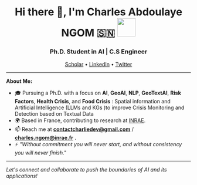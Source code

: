 <h1 align="center">Hi there 👋, I'm Charles Abdoulaye NGOM 🇸🇳 <img src="https://media.giphy.com/media/WUlplcMpOCEmTGBtBW/giphy.gif" width="50"></h1>

<h3 align="center">Ph.D. Student in AI | C.S Engineer </h3>

<p align="center">
  <a href="https://scholar.google.fr/citations?user=v2VkcZEAAAAJ&hl=fr&oi=ao">Scholar</a> •
  <a href="https://www.linkedin.com/in/charles-abdoulaye-ngom/">LinkedIn</a> •
  <a href="https://twitter.com/still_charay">Twitter</a> 
</p>

---

**About Me:**

- 🎓 Pursuing a Ph.D. with a focus on **AI**, **GeoAI**, **NLP**, **GeoTextAI**, **Risk Factors**, **Health Crisis**, and **Food Crisis** : Spatial information and Artificial Intelligence (LLMs and KGs )to improve Crisis Monitoring and Detection based on Textual Data
- 🌍 Based in France, contributing to research at [INRAE](https://www.inrae.fr/).
- 📫 Reach me at **contactcharliedev@gmail.com** / **charles.ngom@inrae.fr** .
- ⚡ *"Without commitment you will never start, and without consistency you will never finish."*

---

*Let's connect and collaborate to push the boundaries of AI and its applications!*
